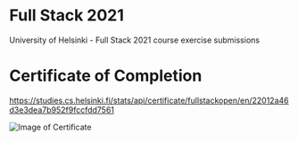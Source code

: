 # Full Stack 2021
University of Helsinki - Full Stack 2021 course exercise submissions

# Certificate of Completion
https://studies.cs.helsinki.fi/stats/api/certificate/fullstackopen/en/22012a46d3e3dea7b952f9fccfdd7561

![Image of Certificate](https://studies.cs.helsinki.fi/stats/api/certificate/fullstackopen/en/22012a46d3e3dea7b952f9fccfdd7561)
